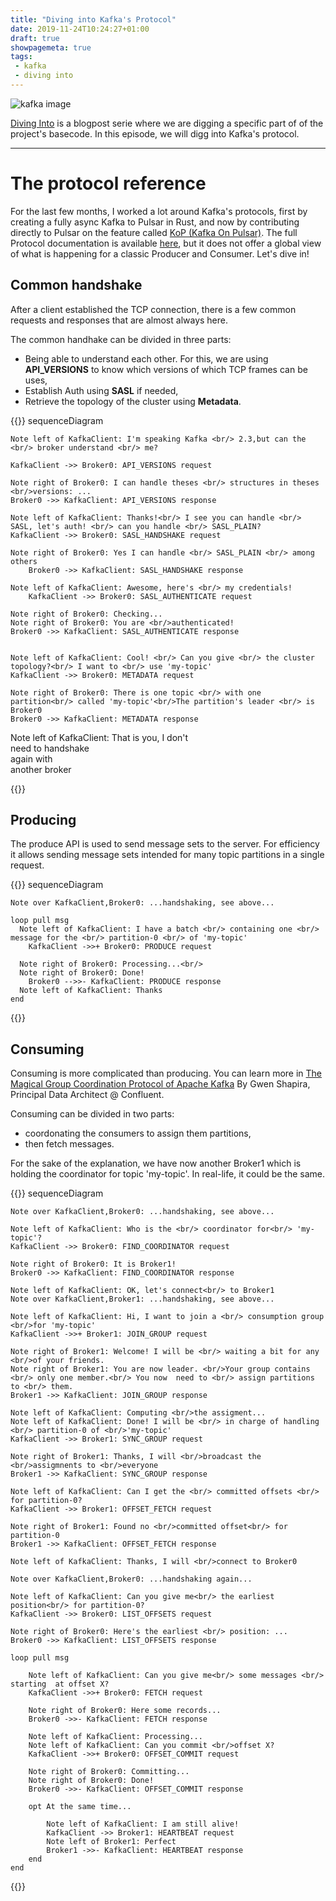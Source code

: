 ```yaml
---
title: "Diving into Kafka's Protocol"
date: 2019-11-24T10:24:27+01:00
draft: true
showpagemeta: true
tags:
 - kafka
 - diving into
---
```


![kafka image](/posts/diving-into-kafka-protocol/img/apache-kafka.png)

[Diving Into](/tags/diving-into/) is a blogpost serie where we are digging a specific part of of the project's basecode. In this episode, we will digg into Kafka's protocol.

---

# The protocol reference

For the last few months, I worked a lot around Kafka's protocols, first by creating a fully async Kafka to Pulsar in Rust, and now by contributing directly to Pulsar on the feature called [KoP (Kafka On Pulsar)](https://www.slideshare.net/streamnative/2-kafkaonpulsarjia). The full Protocol documentation is available [here](https://kafka.apache.org/protocol.html), but it does not offer a global view of what is happening for a classic Producer and Consumer. Let's dive in!

## Common handshake

After a client established the TCP connection, there is a few common requests and responses that are almost always here.

The common handhake can be divided in three parts:

* Being able to understand each other. For this, we are using **API_VERSIONS** to know which versions of which TCP frames can be uses,
* Establish Auth using **SASL** if needed,
* Retrieve the topology of the cluster using **Metadata**.


{{<mermaid>}}
sequenceDiagram

    Note left of KafkaClient: I'm speaking Kafka <br/> 2.3,but can the <br/> broker understand <br/> me?

    KafkaClient ->> Broker0: API_VERSIONS request

    Note right of Broker0: I can handle theses <br/> structures in theses <br/>versions: ...
    Broker0 ->> KafkaClient: API_VERSIONS response

    Note left of KafkaClient: Thanks!<br/> I see you can handle <br/> SASL, let's auth! <br/> can you handle <br/> SASL_PLAIN?
    KafkaClient ->> Broker0: SASL_HANDSHAKE request

    Note right of Broker0: Yes I can handle <br/> SASL_PLAIN <br/> among others
        Broker0 ->> KafkaClient: SASL_HANDSHAKE response

    Note left of KafkaClient: Awesome, here's <br/> my credentials!
        KafkaClient ->> Broker0: SASL_AUTHENTICATE request

    Note right of Broker0: Checking...
    Note right of Broker0: You are <br/>authenticated!
    Broker0 ->> KafkaClient: SASL_AUTHENTICATE response
    

    Note left of KafkaClient: Cool! <br/> Can you give <br/> the cluster topology?<br/> I want to <br/> use 'my-topic'
    KafkaClient ->> Broker0: METADATA request

    Note right of Broker0: There is one topic <br/> with one partition<br/> called 'my-topic'<br/>The partition's leader <br/> is Broker0
    Broker0 ->> KafkaClient: METADATA response

Note left of KafkaClient: That is you, I don't <br/> need to handshake <br/> again with <br/> another broker

{{</mermaid>}}

## Producing

The produce API is used to send message sets to the server. For efficiency it allows sending message sets intended for many topic partitions in a single request.

{{<mermaid>}}
sequenceDiagram

    Note over KafkaClient,Broker0: ...handshaking, see above...

    loop pull msg
      Note left of KafkaClient: I have a batch <br/> containing one <br/> message for the <br/> partition-0 <br/> of 'my-topic'
        KafkaClient ->>+ Broker0: PRODUCE request

      Note right of Broker0: Processing...<br/>
      Note right of Broker0: Done!
        Broker0 -->>- KafkaClient: PRODUCE response
      Note left of KafkaClient: Thanks
    end

{{</mermaid>}}

## Consuming

Consuming is more complicated than producing. You can learn more in [The Magical Group Coordination Protocol of Apache Kafka](https://www.youtube.com/watch?v=maJulQ4ABNY) By Gwen Shapira, Principal Data Architect @ Confluent.

Consuming can be divided in two parts:

* coordonating the consumers to assign them partitions,
* then fetch messages.

For the sake of the explanation, we have now another Broker1 which is holding the coordinator for topic 'my-topic'. In real-life, it could be the same.

{{<mermaid>}}
sequenceDiagram

    Note over KafkaClient,Broker0: ...handshaking, see above...

    Note left of KafkaClient: Who is the <br/> coordinator for<br/> 'my-topic'?
    KafkaClient ->> Broker0: FIND_COORDINATOR request

    Note right of Broker0: It is Broker1!
    Broker0 ->> KafkaClient: FIND_COORDINATOR response

    Note left of KafkaClient: OK, let's connect<br/> to Broker1
    Note over KafkaClient,Broker1: ...handshaking, see above...

    Note left of KafkaClient: Hi, I want to join a <br/> consumption group <br/>for 'my-topic'
    KafkaClient ->>+ Broker1: JOIN_GROUP request

    Note right of Broker1: Welcome! I will be <br/> waiting a bit for any <br/>of your friends.
    Note right of Broker1: You are now leader. <br/>Your group contains <br/> only one member.<br/> You now  need to <br/> assign partitions to <br/> them. 
    Broker1 ->> KafkaClient: JOIN_GROUP response

    Note left of KafkaClient: Computing <br/>the assigment...
    Note left of KafkaClient: Done! I will be <br/> in charge of handling <br/> partition-0 of <br/>'my-topic'
    KafkaClient ->> Broker1: SYNC_GROUP request

    Note right of Broker1: Thanks, I will <br/>broadcast the <br/>assigmnents to <br/>everyone
    Broker1 ->> KafkaClient: SYNC_GROUP response

    Note left of KafkaClient: Can I get the <br/> committed offsets <br/> for partition-0?
    KafkaClient ->> Broker1: OFFSET_FETCH request

    Note right of Broker1: Found no <br/>committed offset<br/> for partition-0
    Broker1 ->> KafkaClient: OFFSET_FETCH response

    Note left of KafkaClient: Thanks, I will <br/>connect to Broker0

    Note over KafkaClient,Broker0: ...handshaking again...

    Note left of KafkaClient: Can you give me<br/> the earliest position<br/> for partition-0?
    KafkaClient ->> Broker0: LIST_OFFSETS request
        
    Note right of Broker0: Here's the earliest <br/> position: ...
    Broker0 ->> KafkaClient: LIST_OFFSETS response
    
    loop pull msg

        Note left of KafkaClient: Can you give me<br/> some messages <br/> starting  at offset X?
        KafkaClient ->>+ Broker0: FETCH request

        Note right of Broker0: Here some records...
        Broker0 ->>- KafkaClient: FETCH response

        Note left of KafkaClient: Processing...
        Note left of KafkaClient: Can you commit <br/>offset X?
        KafkaClient ->>+ Broker0: OFFSET_COMMIT request

        Note right of Broker0: Committing...
        Note right of Broker0: Done!
        Broker0 ->>- KafkaClient: OFFSET_COMMIT response
            
        opt At the same time...

            Note left of KafkaClient: I am still alive!  
            KafkaClient ->> Broker1: HEARTBEAT request
            Note left of Broker1: Perfect 
            Broker1 ->>- KafkaClient: HEARTBEAT response
        end
    end 
{{</mermaid>}}